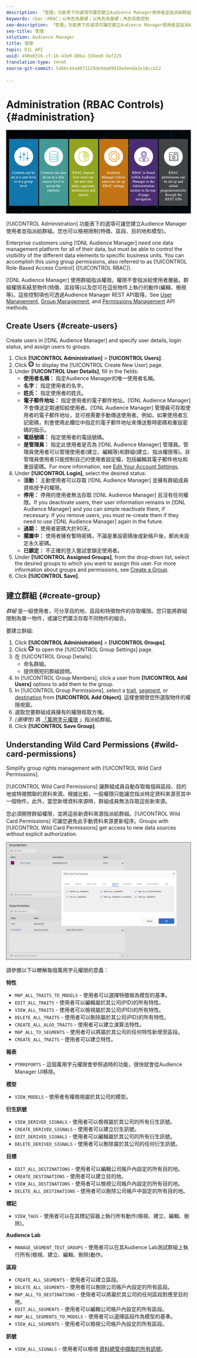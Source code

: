 ```yaml
---
description: 「管理」功能表下的選項可讓您建立Audience Manager使用者並指派給群組。您也可以檢視限制(特徵、區段、目的地和模型)。
keywords: rbac；RBAC；以角色為基礎；以角色為基礎；角色存取控制
seo-description: 「管理」功能表下的選項可讓您建立Audience Manager使用者並指派給群組。您也可以檢視限制(特徵、區段、目的地和模型)。
seo-title: 管理
solution: Audience Manager
title: 管理
topic: DIL API
uuid: 498e0316-cf-1b-43e9-88ba-338ee0 daf225
translation-type: tm+mt
source-git-commit: 5d66c44a9072129de9da69918e9eeda2e18ccb22

---
```



# Administration (RBAC Controls) {#administration}

![](assets/rbac-controls.png)

[!UICONTROL Administration] 功能表下的選項可讓您建立Audience Manager使用者並指派給群組。您也可以檢視限制(特徵、區段、目的地和模型)。

Enterprise customers using [!DNL Audience Manager] need one data management platform for all of their data, but must be able to control the visibility of the different data elements to specific business units. You can accomplish this using group permissions, also referred to as [!UICONTROL Role-Based Access Control] ([!UICONTROL RBAC]).

[!DNL Audience Manager] 使用群組指派權限。權限不會指派給使用者層級。群組權限系結至物件(特徵、區段等)以及您可在這些物件上執行的動作(編輯、檢視等)。這些控制項也可透過Audience Manager REST API取得。See [User Management](/help/using/api/rest-api-main/aam-api-user-group-permission/aam-api-user.md), [Group Management](/help/using/api/rest-api-main/aam-api-user-group-permission/aam-api-group.md), and [Permissions Management](/help/using/api/rest-api-main/aam-api-user-group-permission/aam-api-permissions.md) API methods.

## Create Users {#create-users}

<!-- t_create_users.xml -->

Create users in [!DNL Audience Manager] and specify user details, login status, and assign users to groups.

1. Click **[!UICONTROL Administration]** &gt; **[!UICONTROL Users]**.
1. Click ![](assets/icon_add.png) to display the [!UICONTROL Create New User] page.
1. Under **[!UICONTROL User Details]**, fill in the fields:
   * **使用者名稱：** 指定Audience Manager的唯一使用者名稱。
   * **名字：** 指定使用者的名字。
   * **姓氏：** 指定使用者的姓氏。
   * **電子郵件地址：** 指定使用者的電子郵件地址。[!DNL Audience Manager] 不會傳送定期通知給使用者。[!DNL Audience Manager] 管理員可存取使用者的電子郵件地址，並可視需要手動傳送使用者。例如，如果使用者忘記密碼，則會使用此欄位中指定的電子郵件地址來傳送暫時密碼和重設密碼的指示。
   * **電話號碼：** 指定使用者的電話號碼。
   * **是管理員：** 指定此使用者是否為 [!DNL Audience Manager] 管理員。管理員使用者可以管理使用者(建立、編輯等)和群組(建立、指派權限等)。非管理員使用者只能控制自己的使用者設定檔，包括編輯其電子郵件地址和重設密碼。For more information, see [Edit Your Account Settings](../../features/administration/edit-account-settings.md).
1. Under **[!UICONTROL Login]**, select the desired status:
   * **活動：** 主動使用者可以存取 [!DNL Audience Manager] 並擁有群組成員資格授予的權限。
   * **停用：** 停用的使用者無法存取 [!DNL Audience Manager] 且沒有任何權限。If you deactivate users, their user information remains in [!DNL Audience Manager] and you can simple reactivate them, if necessary. If you remove users, you must re-create them if they need to use [!DNL Audience Manager] again in the future.
   * **過期：** 使用者密碼大於90天。
   * **擱置中：** 使用者擁有暫時密碼，不論是重設密碼後或新帳戶後，都尚未設定永久密碼。
   * **已鎖定：** 不正確的登入嘗試會鎖定使用者。
1. Under **[!UICONTROL Assigned Groups]**, from the drop-down list, select the desired groups to which you want to assign this user.
For more information about groups and permissions, see [Create a Group](../../features/administration/administration-overview.md#create-group).
1. Click **[!UICONTROL Save]**.

## 建立群組 {#create-group}

*群組* 是一組使用者，可分享目的地、區段和特徵物件的存取權限。您只能將群組限制為單一物件，或讓它們廣泛存取不同物件的組合。

<!-- t_create_groups.xml -->

要建立群組:

1. Click **[!UICONTROL Administration]** &gt; **[!UICONTROL Groups]**.
1. Click  ![](assets/icon_add.png) to open the [!UICONTROL Group Settings] page.
1. 在 [!UICONTROL Group Details]:
   * 命名群組。
   * 提供簡短的群組說明。
1. In [!UICONTROL Group Members], click a user from **[!UICONTROL Add Users]** options to add them to the group.
1. In [!UICONTROL Group Permissions], select a [trait](../../features/traits/trait-details-page.md), [segment](../../features/segments/segments-purpose.md), or [destination](../../features/destinations/destinations.md) from **[!UICONTROL Add Object]**.
這樣會開啓您所選取物件的權限視窗。
1. 選取您要群組成員擁有的權限核取方塊。
1. *(選擇性)* 將 [「萬用字元權限](../../features/administration/administration-overview.md#wild-card-permissions) 」指派給群組。
1. Click **[!UICONTROL Save Group]**.

## Understanding Wild Card Permissions {#wild-card-permissions}

Simplify group rights management with [!UICONTROL Wild Card Permissions].

<!-- c_wildcard_permissions.xml -->

[!UICONTROL Wild Card Permissions] 讓群組成員自動存取每個與區段、目的地或特徵關聯的資料來源。根據比較，一般權限只能讓您指派特定資料來源至其中一個物件。此外，當您新增資料來源時，群組成員無法存取這些新來源。

您必須開啓群組權限，並將這些新資料來源指派給群組。[!UICONTROL Wild Card Permissions] 可讓您避免此手動資料來源更新程序。Groups with [!UICONTROL Wild Card Permissions] get access to new data sources without explicit authorization.

![](assets/wild-card.png)

請參閱以下以瞭解每個萬用字元權限的意義：

**特性**

* `MAP_ALL_TRAITS_TO_MODELS` - 使用者可以選擇特徵做為模型的基準。
* `EDIT_ALL_TRAITS` - 使用者可以編輯屬於其公司(PID)的所有特性。
* `VIEW_ALL_TRAITS` - 使用者可以檢視屬於其公司(PID)的所有特性。
* `DELETE_ALL_TRAITS` - 使用者可以刪除屬於其公司(PID)的所有特性。
* `CREATE_ALL_ALGO_TRAITS` - 使用者可以建立演算法特性。
* `MAP_ALL_TO_SEGMENTS` - 使用者可以將屬於其公司的任何特性新增至區段。
* `CREATE_ALL_TRAITS` - 使用者可以建立特性。

**報表**

* `PTRREPORTS` - 這個萬用字元權限會參照過時的功能，很快就會從Audience Manager UI移除。

**模型**

* `VIEW_MODELS` - 使用者有權檢視屬於其公司的模型。

**衍生訊號**

* `VIEW_DERIVED_SIGNALS` - 使用者可以檢視屬於其公司的所有衍生訊號。
* `CREATE_DERIVED_SIGNALS` - 使用者可以建立衍生訊號。
* `EDIT_DERIVED_SIGNALS` - 使用者可以編輯屬於其公司的所有衍生訊號。
* `DELETE_DERIVED_SIGNALS` - 使用者可以刪除屬於其公司的任何衍生訊號。

**目標**

* `EDIT_ALL_DESTINATIONS` - 使用者可以編輯公司帳戶內設定的所有目的地。
* `CREATE_DESTINATIONS` - 使用者可以建立目的地。
* `VIEW_ALL_DESTINATIONS` - 使用者可以檢視公司帳戶內設定的所有目的地。
* `DELETE_ALL_DESTINATIONS` - 使用者可以刪除公司帳戶中設定的所有目的地。

**標記**

* `VIEW_TAGS` - 使用者可以在其標記容器上執行所有動作(檢視、建立、編輯、刪除)。

**Audience Lab**

* `MANAGE_SEGMENT_TEST_GROUPS` - 使用者可以在其Audience Lab測試群組上執行所有(檢視、建立、編輯、刪除)動作。

**區段**

* `CREATE_ALL_SEGMENTS` - 使用者可以建立區段。
* `DELETE_ALL_SEGMENTS` - 使用者可以刪除公司帳戶內設定的所有區段。
* `MAP_ALL_TO_DESTINATIONS` - 使用者可以將屬於其公司的任何區段對應至目的地。
* `EDIT_ALL_SEGMENTS` - 使用者可以編輯公司帳戶內設定的所有區段。
* `MAP_ALL_SEGMENTS_TO_MODELS` - 使用者可以選擇區段作為模型的基準。
* `VIEW_ALL_SEGMENTS` - 使用者可以檢視公司帳戶內設定的所有區段。

**訊號**

* `VIEW_ALL_SIGNALS` - 使用者可以檢視 [資料總管中擷取的所有訊號](/help/using/features/data-explorer/data-explorer-overview.md)。